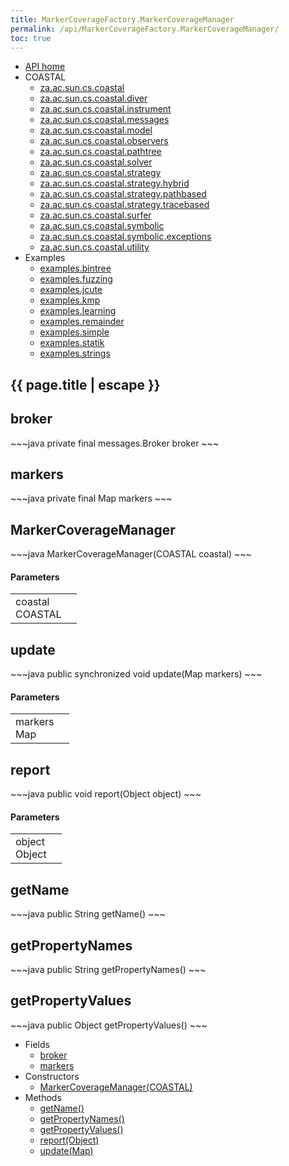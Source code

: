 ```yaml
---
title: MarkerCoverageFactory.MarkerCoverageManager
permalink: /api/MarkerCoverageFactory.MarkerCoverageManager/
toc: true
---
```


<section class="sidetoc">
<ul class="section-nav">
<li class="toc-entry toc-h2">
<a class="top" href="{{ '/api/' | relative_url }}">API home</a>
</li>
<li class="toc-entry toc-h2">
COASTAL<ul>
<li class="toc-entry toc-h3">
<a href="{{ '/api/za.ac.sun.cs.coastal/' | relative_url }}">za.ac.sun.cs.coastal</a></li>
<li class="toc-entry toc-h3">
<a href="{{ '/api/za.ac.sun.cs.coastal.diver/' | relative_url }}">za.ac.sun.cs.coastal.diver</a></li>
<li class="toc-entry toc-h3">
<a href="{{ '/api/za.ac.sun.cs.coastal.instrument/' | relative_url }}">za.ac.sun.cs.coastal.instrument</a></li>
<li class="toc-entry toc-h3">
<a href="{{ '/api/za.ac.sun.cs.coastal.messages/' | relative_url }}">za.ac.sun.cs.coastal.messages</a></li>
<li class="toc-entry toc-h3">
<a href="{{ '/api/za.ac.sun.cs.coastal.model/' | relative_url }}">za.ac.sun.cs.coastal.model</a></li>
<li class="toc-entry toc-h3">
<a href="{{ '/api/za.ac.sun.cs.coastal.observers/' | relative_url }}">za.ac.sun.cs.coastal.observers</a></li>
<li class="toc-entry toc-h3">
<a href="{{ '/api/za.ac.sun.cs.coastal.pathtree/' | relative_url }}">za.ac.sun.cs.coastal.pathtree</a></li>
<li class="toc-entry toc-h3">
<a href="{{ '/api/za.ac.sun.cs.coastal.solver/' | relative_url }}">za.ac.sun.cs.coastal.solver</a></li>
<li class="toc-entry toc-h3">
<a href="{{ '/api/za.ac.sun.cs.coastal.strategy/' | relative_url }}">za.ac.sun.cs.coastal.strategy</a></li>
<li class="toc-entry toc-h3">
<a href="{{ '/api/za.ac.sun.cs.coastal.strategy.hybrid/' | relative_url }}">za.ac.sun.cs.coastal.strategy.hybrid</a></li>
<li class="toc-entry toc-h3">
<a href="{{ '/api/za.ac.sun.cs.coastal.strategy.pathbased/' | relative_url }}">za.ac.sun.cs.coastal.strategy.pathbased</a></li>
<li class="toc-entry toc-h3">
<a href="{{ '/api/za.ac.sun.cs.coastal.strategy.tracebased/' | relative_url }}">za.ac.sun.cs.coastal.strategy.tracebased</a></li>
<li class="toc-entry toc-h3">
<a href="{{ '/api/za.ac.sun.cs.coastal.surfer/' | relative_url }}">za.ac.sun.cs.coastal.surfer</a></li>
<li class="toc-entry toc-h3">
<a href="{{ '/api/za.ac.sun.cs.coastal.symbolic/' | relative_url }}">za.ac.sun.cs.coastal.symbolic</a></li>
<li class="toc-entry toc-h3">
<a href="{{ '/api/za.ac.sun.cs.coastal.symbolic.exceptions/' | relative_url }}">za.ac.sun.cs.coastal.symbolic.exceptions</a></li>
<li class="toc-entry toc-h3">
<a href="{{ '/api/za.ac.sun.cs.coastal.utility/' | relative_url }}">za.ac.sun.cs.coastal.utility</a></li>
</ul>
</li>
<li class="toc-entry toc-h2">
Examples<ul>
<li class="toc-entry toc-h3">
<a href="{{ '/api/examples.bintree/' | relative_url }}">examples.bintree</a></li>
<li class="toc-entry toc-h3">
<a href="{{ '/api/examples.fuzzing/' | relative_url }}">examples.fuzzing</a></li>
<li class="toc-entry toc-h3">
<a href="{{ '/api/examples.jcute/' | relative_url }}">examples.jcute</a></li>
<li class="toc-entry toc-h3">
<a href="{{ '/api/examples.kmp/' | relative_url }}">examples.kmp</a></li>
<li class="toc-entry toc-h3">
<a href="{{ '/api/examples.learning/' | relative_url }}">examples.learning</a></li>
<li class="toc-entry toc-h3">
<a href="{{ '/api/examples.remainder/' | relative_url }}">examples.remainder</a></li>
<li class="toc-entry toc-h3">
<a href="{{ '/api/examples.simple/' | relative_url }}">examples.simple</a></li>
<li class="toc-entry toc-h3">
<a href="{{ '/api/examples.statik/' | relative_url }}">examples.statik</a></li>
<li class="toc-entry toc-h3">
<a href="{{ '/api/examples.strings/' | relative_url }}">examples.strings</a></li>
</ul>
</li>
</ul>
</section>
<section class="main class">
<h1>{{ page.title | escape }}</h1>
<h2><a class="anchor" name="broker"></a>broker</h2>
<div markdown="1">
~~~java
private final messages.Broker broker
~~~
</div>
<p>
</p>
<h2><a class="anchor" name="markers"></a>markers</h2>
<div markdown="1">
~~~java
private final Map markers
~~~
</div>
<p>
</p>
<h2><a class="anchor" name="MarkerCoverageManager(COASTAL)"></a>MarkerCoverageManager</h2>
<div markdown="1">
~~~java
 MarkerCoverageManager(COASTAL coastal)
~~~
</div>
<h4>Parameters</h4>
<table class="parameters">
<tbody>
<tr>
<td>
coastal<br/><span class="paramtype">COASTAL</span></td>
<td>
</td>
</tr>
</tbody>
</table>
<h2><a class="anchor" name="update(Map<String, Integer>)"></a>update</h2>
<div markdown="1">
~~~java
public synchronized void update(Map markers)
~~~
</div>
<h4>Parameters</h4>
<table class="parameters">
<tbody>
<tr>
<td>
markers<br/><span class="paramtype">Map</span></td>
<td>
</td>
</tr>
</tbody>
</table>
<h2><a class="anchor" name="report(Object)"></a>report</h2>
<div markdown="1">
~~~java
public void report(Object object)
~~~
</div>
<h4>Parameters</h4>
<table class="parameters">
<tbody>
<tr>
<td>
object<br/><span class="paramtype">Object</span></td>
<td>
</td>
</tr>
</tbody>
</table>
<h2><a class="anchor" name="getName()"></a>getName</h2>
<div markdown="1">
~~~java
public String getName()
~~~
</div>
<h2><a class="anchor" name="getPropertyNames()"></a>getPropertyNames</h2>
<div markdown="1">
~~~java
public String getPropertyNames()
~~~
</div>
<h2><a class="anchor" name="getPropertyValues()"></a>getPropertyValues</h2>
<div markdown="1">
~~~java
public Object getPropertyValues()
~~~
</div>
</section>
<section class="apitoc">
<ul class="section-nav">
<li class="toc-entry toc-h2">
Fields<ul>
<li class="toc-entry toc-h3">
<a href="{{ '/api/MarkerCoverageFactory.MarkerCoverageManager/' | relative_url }}#broker">broker</a></li>
<li class="toc-entry toc-h3">
<a href="{{ '/api/MarkerCoverageFactory.MarkerCoverageManager/' | relative_url }}#markers">markers</a></li>
</ul>
</li>
<li class="toc-entry toc-h2">
Constructors<ul>
<li class="toc-entry toc-h3">
<a href="{{ '/api/MarkerCoverageFactory.MarkerCoverageManager/' | relative_url }}#MarkerCoverageManager(COASTAL)">MarkerCoverageManager(COASTAL)</a></li>
</ul>
</li>
<li class="toc-entry toc-h2">
Methods<ul>
<li class="toc-entry toc-h3">
<a href="{{ '/api/MarkerCoverageFactory.MarkerCoverageManager/' | relative_url }}#getName()">getName()</a></li>
<li class="toc-entry toc-h3">
<a href="{{ '/api/MarkerCoverageFactory.MarkerCoverageManager/' | relative_url }}#getPropertyNames()">getPropertyNames()</a></li>
<li class="toc-entry toc-h3">
<a href="{{ '/api/MarkerCoverageFactory.MarkerCoverageManager/' | relative_url }}#getPropertyValues()">getPropertyValues()</a></li>
<li class="toc-entry toc-h3">
<a href="{{ '/api/MarkerCoverageFactory.MarkerCoverageManager/' | relative_url }}#report(Object)">report(Object)</a></li>
<li class="toc-entry toc-h3">
<a href="{{ '/api/MarkerCoverageFactory.MarkerCoverageManager/' | relative_url }}#update(Map<String, Integer>)">update(Map<String, Integer>)</a></li>
</ul>
</li>

</ul>
</section>
